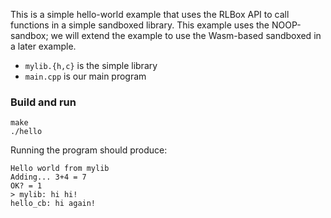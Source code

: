 This is a simple hello-world example that uses the RLBox API to call functions
in a simple sandboxed library. This example uses the NOOP-sandbox; we will
extend the example to use the Wasm-based sandboxed in a later example.

- `mylib.{h,c}` is the simple library
- `main.cpp` is our main program

### Build  and run

```
make
./hello
```

Running the program should produce:

```
Hello world from mylib
Adding... 3+4 = 7
OK? = 1
> mylib: hi hi!
hello_cb: hi again!
```
